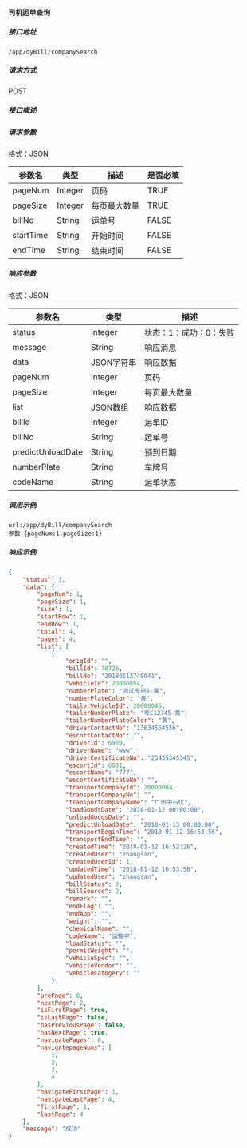 #### 司机运单查询

##### 接口地址

```
/app/dyBill/companySearch
```

##### 请求方式

POST

##### 接口描述

##### 请求参数

格式：JSON

| 参数名 | 类型 | 描述 | 是否必填 |
| --- | --- | --- | --- |
| pageNum| Integer | 页码| TRUE |
| pageSize| Integer | 每页最大数量| TRUE |
| billNo| String| 运单号| FALSE|
| startTime| String| 开始时间| FALSE |
| endTime| String| 结束时间| FALSE|

##### 响应参数

格式：JSON

| 参数名 | 类型 | 描述 |
| --- | --- | --- |
| status| Integer | 状态：1：成功；0：失败 |
| message| String | 响应消息 |
| data| JSON字符串| 响应数据 |
| pageNum| Integer | 页码|
| pageSize| Integer | 每页最大数量|
| list| JSON数组| 响应数据|
| billId| Integer | 运单ID|
| billNo| String| 运单号|
| predictUnloadDate| String | 预到日期|
| numberPlate| String| 车牌号 |
| codeName| String| 运单状态 |

##### 调用示例

```
url:/app/dyBill/companySearch
参数:{pageNum:1,pageSize:1}
```

##### 响应示例
``` json
{
    "status": 1,
    "data": {
        "pageNum": 1,
        "pageSize": 1,
        "size": 1,
        "startRow": 1,
        "endRow": 1,
        "total": 4,
        "pages": 4,
        "list": [
            {
                "origId": "",
                "billId": 70726,
                "billNo": "20180112749041",
                "vehicleId": 20000054,
                "numberPlate": "测试专用5-黄",
                "numberPlateColor": "黄",
                "tailerVehicleId": 20000045,
                "tailerNumberPlate": "粤C12345-黄",
                "tailerNumberPlateColor": "黄",
                "driverContactNo": "13634564556",
                "escortContactNo": "",
                "driverId": 6909,
                "driverName": "www",
                "driverCertificateNo": "23435345345",
                "escortId": 6831,
                "escortName": "777",
                "escortCertificateNo": "",
                "transportCompanyId": 20000004,
                "transportCompanyNo": "",
                "transportCompanyName": "广州中石化",
                "loadGoodsDate": "2018-01-12 00:00:00",
                "unloadGoodsDate": "",
                "predictUnloadDate": "2018-01-13 00:00:00",
                "transportBeginTime": "2018-01-12 16:53:56",
                "transportEndTime": "",
                "createdTime": "2018-01-12 16:53:26",
                "createdUser": "zhangsan",
                "createdUserId": 1,
                "updatedTime": "2018-01-12 16:53:56",
                "updatedUser": "zhangsan",
                "billStatus": 3,
                "billSource": 2,
                "remark": "",
                "endFlag": "",
                "endApp": "",
                "weight": "",
                "chemicalName": "",
                "codeName": "运输中",
                "loadStatus": "",
                "permitWeight": "",
                "vehicleSpec": "",
                "vehicleVendor": "",
                "vehicleCatogery": ""
            }
        ],
        "prePage": 0,
        "nextPage": 2,
        "isFirstPage": true,
        "isLastPage": false,
        "hasPreviousPage": false,
        "hasNextPage": true,
        "navigatePages": 8,
        "navigatepageNums": [
            1,
            2,
            3,
            4
        ],
        "navigateFirstPage": 1,
        "navigateLastPage": 4,
        "firstPage": 1,
        "lastPage": 4
    },
    "message": "成功"
}
```
